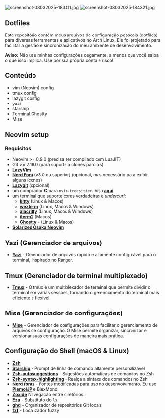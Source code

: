 ![screenshot-08032025-183411.jpg](https://i.postimg.cc/K8GzdK3s/screenshot-02042025-001152.png)
![screenshot-08032025-184321.jpg](https://i.postimg.cc/CLYLqZ7L/screenshot-02042025-001152-1.png)

## Dotfiles

Este repositório contém meus arquivos de configuração pessoais (dotfiles) para diversas ferramentas e aplicativos no Arch Linux. Ele foi projetado para facilitar a gestão e sincronização do meu ambiente de desenvolvimento.

**Aviso:** Não use minhas configurações cegamente, a menos que você saiba o que isso implica. Use por sua própria conta e risco!

## Conteúdo

- vim (Neovim) config
- tmux config
- lazygit config
- yazi
- starship
- Terminal Ghostty
- Mise

## Neovim setup

### Requisitos

- Neovim >= 0.9.0 (precisa ser compilado com LuaJIT)
- Git >= 2.19.0 (para suporte a clones parciais)
- **[LazyVim](https://www.lazyvim.org/)**
- **[Nerd Font](https://www.nerdfonts.com/)** (v3.0 ou superior) (opcional, mas necessário para exibir alguns ícones)
- **[Lazygit](https://github.com/jesseduffield/lazygit)** (opcional)
- um compilador **C** para <code>nvim-treesitter</code>. Veja **[aqui](https://github.com/nvim-treesitter/nvim-treesitter#requirements)**
- um terminal que suporte cores verdadeiras e <i>undercurl</i>:
  - **[kitty](https://github.com/kovidgoyal/kitty)** (Linux & Macos)
  - **[wezterm](https://github.com/wezterm/wezterm)** (Linux, Macos & Windows)
  - **[alacritty](https://github.com/alacritty/alacritty)** (Linux, Macos & Windows)
  - **[iterm2](https://iterm2.com/)** (Macos)
  - **[Ghostty](https://github.com/ghostty/ghostty)** - (Linux & Macos)
- **[Solarized Osaka Neovim](https://github.com/craftzdog/solarized-osaka.nvim)**

## Yazi (Gerenciador de arquivos)

- **[Yazi](https://yazi-rs.github.io/)** - Gerenciador de arquivos rápido e altamente configurável para o terminal, inspirado no Ranger.

## Tmux (Gerenciador de terminal multiplexado)

- **[Tmux](https://github.com/tmux/tmux)** - O tmux é um multiplexador de terminal que permite dividir o terminal em várias sessões, tornando o gerenciamento do terminal mais eficiente e flexível.

## Mise (Gerenciador de configurações)

- **[Mise](https://mise.jdx.dev/)** - Gerenciador de configurações para facilitar o gerenciamento de arquivos de configuração. O Mise permite organizar, sincronizar e versionar suas configurações de maneira mais prática.

## Configuração do Shell (macOS & Linux)

- **[Zsh](https://github.com/ohmyzsh/ohmyzsh/wiki/Installing-ZSH)**
- **[Starship](https://github.com/starship/starship)** - Prompt de linha de comando altamente personalizável
- **[Zsh-autosuggestions](https://github.com/zsh-users/zsh-autosuggestions)** - Sugestões automáticas de comandos no Zsh
- **[Zsh-syntax-highlighting](https://github.com/zsh-users/zsh-syntax-highlighting/blob/master/INSTALL.md)** - Realça a sintaxe dos comandos no Zsh
- **[Nerd fonts](https://github.com/ryanoasis/nerd-fonts)** - Fontes modificadas para uso no desenvolvimento. Eu uso **[PlemolJP](https://github.com/yuru7/PlemolJP)** e BlexMono.
- **[Zoxide](https://github.com/ajeetdsouza/zoxide)** Navegação entre diretórios.
- **[Eza](https://github.com/eza-community/eza)** - Substituto do <code>ls</code>
- **[ghq](https://github.com/x-motemen/ghq)** - Organizador de repositórios Git locais
- **[fzf](https://github.com/PatrickF1/fzf.fish)** - Localizador fuzzy
